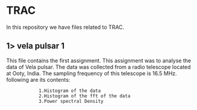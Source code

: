 # TRAC

In this repository we have files related to TRAC.

## 1> vela pulsar 1
  
  This file contains the first assignment.
  This assignment was to analyse the data of Vela pulsar. The data was collected from a radio telescope located at Ooty, India.
  The sampling frequency of this telescope is 16.5 MHz.
  following are its contents:
  
                1.Histogram of the data
                2.Histogram of the fft of the data
                3.Power spectral Density

